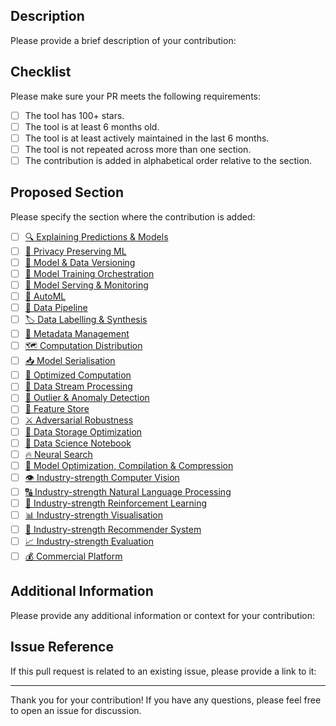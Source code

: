 ## Description

Please provide a brief description of your contribution:

## Checklist

Please make sure your PR meets the following requirements:

- [ ] The tool has 100+ stars.
- [ ] The tool is at least 6 months old.
- [ ] The tool is at least actively maintained in the last 6 months.
- [ ] The tool is not repeated across more than one section.
- [ ] The contribution is added in alphabetical order relative to the section.

## Proposed Section

Please specify the section where the contribution is added:

- [ ] [🔍 Explaining Predictions & Models](#explaining-black-box-models-and-datasets)
- [ ] [🔏 Privacy Preserving ML](#privacy-preserving-ml)
- [ ] [📜 Model & Data Versioning](#model-and-data-versioning)
- [ ] [🏁 Model Training Orchestration](#model-training-orchestration)
- [ ] [💪 Model Serving & Monitoring](#model-serving-and-monitoring)
- [ ] [🤖 AutoML](#automl)
- [ ] [🧵 Data Pipeline](#data-pipeline)
- [ ] [🏷️ Data Labelling & Synthesis](#data-labelling-and-synthesis)
- [ ] [📅 Metadata Management](#metadata-management)
- [ ] [🗺️ Computation Distribution](#computation-load-distribution)
- [ ] [📥 Model Serialisation](#model-serialisation)
- [ ] [🧮 Optimized Computation](#optimized-computation)
- [ ] [💸 Data Stream Processing](#data-stream-processing)
- [ ] [:red_circle: Outlier & Anomaly Detection](#outlier-and-anomaly-detection)
- [ ] [🎁 Feature Store](#feature-store)
- [ ] [⚔ Adversarial Robustness](#adversarial-robustness)
- [ ] [💾 Data Storage Optimization](#data-storage-optimisation)
- [ ] [📓 Data Science Notebook](#data-science-notebook)
- [ ] [🔥 Neural Search](#neural-search)
- [ ] [🔩 Model Optimization, Compilation & Compression](#model-optimization-compilation-and-compression)
- [ ] [👁️ Industry-strength Computer Vision](#industry-strength-cv)
- [ ] [🔠 Industry-strength Natural Language Processing](#industry-strength-nlp)
- [ ] [🍕 Industry-strength Reinforcement Learning](#industry-strength-rl)
- [ ] [📊 Industry-strength Visualisation](#industry-strength-visualisation)
- [ ] [🙌 Industry-strength Recommender System](#industry-strength-recsys)
- [ ] [📈 Industry-strength Evaluation](#industry-strength-evaluation)
- [ ] [💰 Commercial Platform](#commercial-platform)

## Additional Information

Please provide any additional information or context for your contribution:

## Issue Reference

If this pull request is related to an existing issue, please provide a link to it:

---

Thank you for your contribution! If you have any questions, please feel free to open an issue for discussion.
